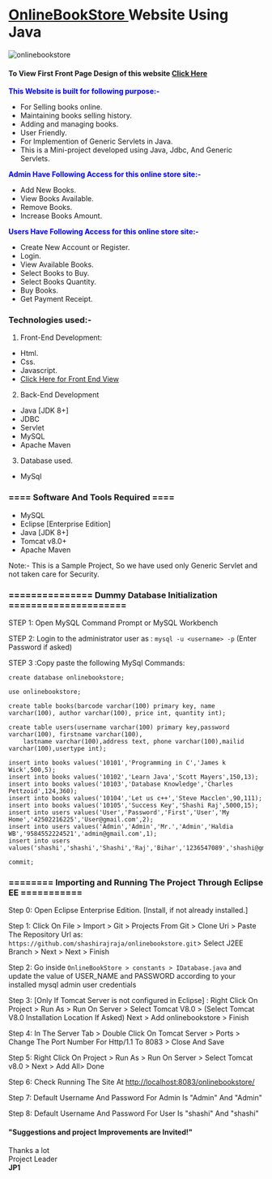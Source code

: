 # <a href="https://shashirajraja.github.io/onlinebookstore/WebContent/index.html" target="_blank"> OnlineBookStore </a> Website Using Java 
![onlinebookstore](https://user-images.githubusercontent.com/34605595/137615096-8447d32d-bddc-4f13-a8ed-3c0f4dd5e04e.png)
#### To View First Front Page Design of this website <a href="https://shashirajraja.github.io/onlinebookstore/WebContent/index.html" target="_blank">Click Here</a><br>
<span style="color:blue">**This Website is built for following purpose:-**</span>
- For Selling books online.
- Maintaining books selling history.
- Adding and managing books.
- User Friendly.
- For Implemention of Generic Servlets in Java.
- This is a Mini-project developed using Java, Jdbc, And Generic Servlets.

<span style="color:blue">**Admin Have Following Access for this online store site:-**</span>
- Add New Books.
- View Books Available.
- Remove Books.
- Increase Books Amount.

<span style="color:blue">**Users Have Following Access for this online store site:-**</span>
- Create New Account or Register.
- Login.
- View Available Books.
- Select Books to Buy.
- Select Books Quantity.
- Buy Books.
- Get Payment Receipt.

### Technologies used:-
1. Front-End Development:
- Html.
- Css.
- Javascript.
- <a href="https://shashirajraja.github.io/onlinebookstore/WebContent/index.html" target="_blank">Click Here for Front End View</a>

2. Back-End Development
- Java [JDK 8+]
- JDBC
- Servlet
- MySQL
- Apache Maven

3. Database used.
- MySql

### ==== Software And Tools Required ====
- MySQL
- Eclipse [Enterprise Edition]
- Java [JDK 8+]
- Tomcat v8.0+
- Apache Maven

Note:- This is a Sample Project, So we have used only Generic Servlet and not taken care for Security.

### =============== Dummy Database Initialization =====================

STEP 1: Open MySQL Command Prompt or MySQL Workbench

STEP 2: Login to the administrator user as : ```mysql -u <username> -p``` (Enter Password if asked)

STEP 3 :Copy paste the following MySql Commands:
```MySQL
create database onlinebookstore;

use onlinebookstore;

create table books(barcode varchar(100) primary key, name varchar(100), author varchar(100), price int, quantity int);

create table users(username varchar(100) primary key,password varchar(100), firstname varchar(100),
    lastname varchar(100),address text, phone varchar(100),mailid varchar(100),usertype int);

insert into books values('10101','Programming in C','James k Wick',500,5);
insert into books values('10102','Learn Java','Scott Mayers',150,13);
insert into books values('10103','Database Knowledge','Charles Pettzoid',124,360);
insert into books values('10104','Let us c++','Steve Macclen',90,111);
insert into books values('10105','Success Key','Shashi Raj',5000,15);
insert into users values('User','Password','First','User','My Home','42502216225','User@gmail.com',2);
insert into users values('Admin','Admin','Mr.','Admin','Haldia WB','9584552224521','admin@gmail.com',1);
insert into users values('shashi','shashi','Shashi','Raj','Bihar','1236547089','shashi@gmail.com',2);

commit;
```

### ======== Importing and Running The Project Through Eclipse EE ===========

Step 0: Open Eclipse Enterprise Edition. [Install, if not already installed.]

Step 1: Click On File > Import > Git > Projects From Git > Clone Uri  > Paste The Repository Url as: ```https://github.com/shashirajraja/onlinebookstore.git```> Select J2EE Branch > Next > Next > Finish

Step 2: Go inside ```OnlineBookStore > constants > IDatabase.java``` and update the value of USER_NAME and PASSWORD according to your installed mysql admin user credentials

Step 3: [Only If Tomcat Server is not configured in Eclipse] : Right Click On Project > Run As > Run On Server > Select Tomcat V8.0 > (Select Tomcat V8.0 Installation Location If Asked) Next > Add onlinebookstore > Finish

Step 4: In The Server Tab > Double Click On Tomcat Server > Ports > Change The Port Number For Http/1.1 To 8083 > Close And Save

Step 5: Right Click On Project > Run As > Run On Server > Select Tomcat v8.0 > Next > Add All> Done

Step 6: Check Running The Site At  <a href="http://localhost:8083/onlinebookstore/">http://localhost:8083/onlinebookstore/</a>

Step 7: Default Username And Password For Admin Is "Admin" And "Admin"

Step 8: Default Username And Password For User Is "shashi" And "shashi"


#### "Suggestions and project Improvements are Invited!"

<bold>Thanks a lot</bold><br/>
                                                                                                        Project Leader<br/>
                                                                                                         <b>JP1</b>
